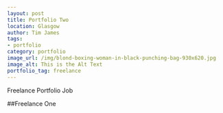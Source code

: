 ```yaml
---
layout: post
title: Portfolio Two
location: Glasgow
author: Tim James
tags:
- portfolio
category: portfolio
image_url: /img/blond-boxing-woman-in-black-punching-bag-930x620.jpg
image_alt: This is the Alt Text
portfolio_tag: freelance
---
```


Freelance Portfolio Job

<!--excerpt-->

##Freelance One

